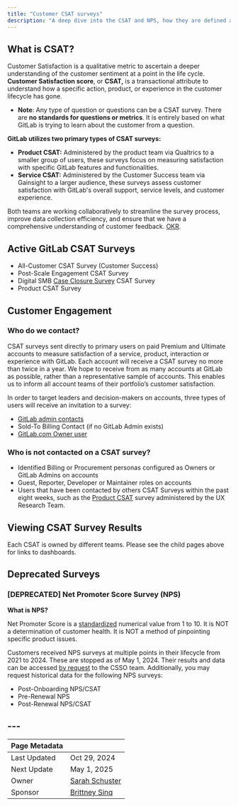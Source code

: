 ```yaml
---
title: "Customer CSAT surveys"
description: "A deep dive into the CSAT and NPS, how they are defined and calculated."
---
```


## **What is CSAT?**

Customer Satisfaction is a qualitative metric to ascertain a deeper understanding of the customer sentiment at a point in the life cycle. **Customer Satisfaction score**, or **CSAT,** is a transactional attribute to understand how a specific action, product, or experience in the customer lifecycle has gone.

* **Note**: Any type of question or questions can be a CSAT survey. There are **no standards for questions or metrics**. It is entirely based on what GitLab is trying to learn about the customer from a question.

**GitLab utilizes two primary types of CSAT surveys:**

* **Product CSAT:** Administered by the product team via Qualtrics to a smaller group of users, these surveys focus on measuring satisfaction with specific GitLab features and functionalities.  
* **Service CSAT:** Administered by the Customer Success team via Gainsight to a larger audience, these surveys assess customer satisfaction with GitLab's overall support, service levels, and customer experience.

Both teams are working collaboratively to streamline the survey process, improve data collection efficiency, and ensure that we have a comprehensive understanding of customer feedback. [OKR](https://gitlab.com/gitlab-com/gitlab-OKRs/-/work_items/9025).

## **Active GitLab CSAT Surveys**

* All-Customer CSAT Survey (Customer Success)  
* Post-Scale Engagement CSAT Survey  
* Digital SMB [Case Closure Survey](/handbook/sales/commercial/global_digital_smb/#email-to-case) CSAT Survey  
* Product CSAT Survey

## **Customer Engagement**

### **Who do we contact?**

CSAT surveys sent directly to primary users on paid Premium and Ultimate accounts to measure satisfaction of a service, product, interaction or experience with GitLab. Each account will receive a CSAT survey no more than twice in a year. We hope to receive from as many accounts at GitLab as possible, rather than a representative sample of accounts. This enables us to inform all account teams of their portfolio’s customer satisfaction.

In order to target leaders and decision-makers on accounts, three types of users will receive an invitation to a survey:

* [GitLab admin contacts](/handbook.gitlab.com/handbook/sales/field-operations/customer-success-operations/cs-ops-programs/#gitlab-admin-contacts)  
* Sold-To Billing Contact (if no GitLab Admin exists)  
* [GitLab.com Owner user](https://docs.gitlab.com/ee/user/permissions.html)

### **Who is not contacted on a CSAT survey?**

* Identified Billing or Procurement personas configured as Owners or GitLab Admins on accounts  
* Guest, Reporter, Developer or Maintainer roles on accounts  
* Users that have been contacted by others CSAT Surveys within the past eight weeks, such as the [Product CSAT](/handbook.gitlab.com/handbook/product/ux/performance-indicators/csat/) survey administered by the UX Research Team.

## **Viewing CSAT Survey Results**

Each CSAT is owned by different teams. Please see the child pages above for links to dashboards. 

## **Deprecated Surveys**

### **\[DEPRECATED\] Net Promoter Score Survey (NPS)**

**What is NPS?** 

Net Promoter Score is a [standardized](https://en.wikipedia.org/wiki/Net_promoter_score) numerical value from 1 to 10\. It is NOT a determination of customer health. It is NOT a method of pinpointing specific product issues.

Customers received NPS surveys at multiple points in their lifecycle from 2021 to 2024\. These are stopped as of May 1, 2024\. Their results and data can be accessed [by request](https://gitlab.com/gitlab-com/sales-team/field-operations/customer-success-operations/-/issues/new) to the CSSO team. Additionally, you may request historical data for the following NPS surveys:

* Post-Onboarding NPS/CSAT  
* Pre-Renewal NPS  
* Post-Renewal NPS/CSAT

## ---

| Page Metadata | |
| :---- | :---- |
| Last Updated | Oct 29, 2024 |
| Next Update | May 1, 2025 |
| Owner | [Sarah Schuster](mailto:sschuster@gitlab.com) |
| Sponsor | [Brittney Sinq](mailto:bsinq@gitlab.com) |
